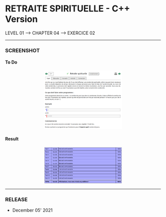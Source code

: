 # RETRAITE SPIRITUELLE - C++ Version
LEVEL 01 --> CHAPTER 04 --> EXERCICE 02

---
### **SCREENSHOT**

#### To Do
<div align="center">
    <img
        src="https://github.com/Ayckinn/CPP/blob/main/FRANCE_IOI/LEVEL_01/Chapter_04/02_retraite_spirituelle/spirituelle.png"
        alt="DEMO"
        style="width:50%">
</div>

#### Result
<div align="center">
    <img
        src="https://github.com/Ayckinn/CPP/blob/main/FRANCE_IOI/LEVEL_01/Chapter_04/02_retraite_spirituelle/result.png"
        alt="DEMO"
        style="width:50%">
</div>

---
### **RELEASE**

- December 05' 2021